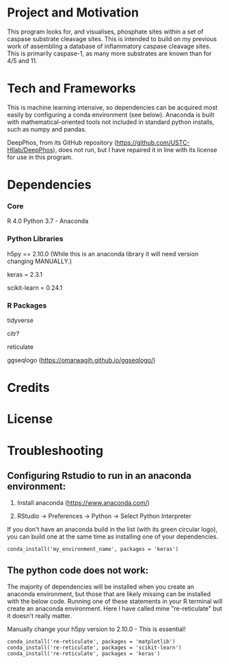 # Project and Motivation

This program looks for, and visualises, phosphate sites within a set of caspase substrate cleavage sites. This is intended to build on my previous work of assembling a database of inflammatory caspase cleavage sites. This is primarily caspase-1, as many more substrates are known than for 4/5 and 11.

# Tech and Frameworks

This is machine learning intensive, so dependencies can be acquired most easily by configuring a conda environment (see below). Anaconda is built with mathematical-oriented tools not included in standard python installs, such as numpy and pandas.

DeepPhos, from its GitHub repository (https://github.com/USTC-HIlab/DeepPhos), does not run, but I have repaired it in line with its license for use in this program.

# Dependencies

### Core

R 4.0
Python 3.7 - Anaconda 

### Python Libraries 

h5py == 2.10.0 (While this is an anaconda library it will need version changing MANUALLY.)

keras = 2.3.1

scikit-learn = 0.24.1

### R Packages

tidyverse

citr?

reticulate

ggseqlogo (https://omarwagih.github.io/ggseqlogo/)


# Credits
# License

# Troubleshooting


## Configuring Rstudio to run in an anaconda environment:

1) Install anaconda (https://www.anaconda.com/)

2) RStudio -> Preferences -> Python -> Select Python Interpreter

If you don't have an anaconda build in the list (with its green circular logo), you can build one at the same time as installing one of your dependencies.
```
conda_install('my_environment_name', packages = 'keras')
```

## The python code does not work:
The majority of dependencies will be installed when you create an anaconda environment, but those that are likely missing can be installed with the below code. Running one of these statements in your R terminal will create an anaconda environment. Here I have called mine "re-reticulate" but it doesn't really matter. 

Manually change your h5py version to 2.10.0 - This is essential!

```
conda_install('re-reticulate', packages = 'matplotlib')
conda_install('re-reticulate', packages = 'scikit-learn')
conda_install('re-reticulate', packages = 'keras')
```
